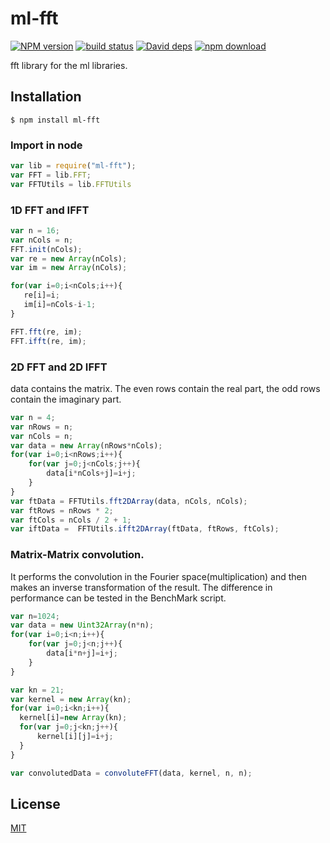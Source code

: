 # ml-fft

  [![NPM version][npm-image]][npm-url]
  [![build status][travis-image]][travis-url]
  [![David deps][david-image]][david-url]
  [![npm download][download-image]][download-url]

fft library for the ml libraries.

## Installation

`$ npm install ml-fft`

### Import in node

```js
var lib = require("ml-fft");
var FFT = lib.FFT;
var FFTUtils = lib.FFTUtils
```

### 1D FFT and IFFT

```js
var n = 16; 
var nCols = n; 
FFT.init(nCols);
var re = new Array(nCols);
var im = new Array(nCols);

for(var i=0;i<nCols;i++){
   re[i]=i;
   im[i]=nCols-i-1;
}

FFT.fft(re, im);
FFT.ifft(re, im);
```

### 2D FFT and 2D IFFT

data contains the matrix. The even rows contain the real part, the odd rows contain the imaginary part.


```js
var n = 4;
var nRows = n;
var nCols = n;
var data = new Array(nRows*nCols);
for(var i=0;i<nRows;i++){
    for(var j=0;j<nCols;j++){
        data[i*nCols+j]=i+j;
    }
}
var ftData = FFTUtils.fft2DArray(data, nCols, nCols);
var ftRows = nRows * 2;
var ftCols = nCols / 2 + 1;
var iftData =  FFTUtils.ifft2DArray(ftData, ftRows, ftCols);
```

### Matrix-Matrix convolution. 

It performs the convolution in the Fourier space(multiplication) and then makes an inverse transformation of the result. The difference in performance can be tested in the BenchMark script.

```js
var n=1024;
var data = new Uint32Array(n*n);
for(var i=0;i<n;i++){
    for(var j=0;j<n;j++){
        data[i*n+j]=i+j;
    }
}

var kn = 21;
var kernel = new Array(kn);
for(var i=0;i<kn;i++){
  kernel[i]=new Array(kn);
  for(var j=0;j<kn;j++){
      kernel[i][j]=i+j;
  }
}

var convolutedData = convoluteFFT(data, kernel, n, n);
```
## License

  [MIT](./LICENSE)

[npm-image]: https://img.shields.io/npm/v/ml-fft.svg?style=flat-square
[npm-url]: https://npmjs.org/package/ml-fft
[travis-image]: https://img.shields.io/travis/mljs/fft/master.svg?style=flat-square
[travis-url]: https://travis-ci.org/mljs/fft
[david-image]: https://img.shields.io/david/mljs/fft.svg?style=flat-square
[david-url]: https://david-dm.org/mljs/fft
[download-image]: https://img.shields.io/npm/dm/ml-fft.svg?style=flat-square
[download-url]: https://npmjs.org/package/ml-fft
